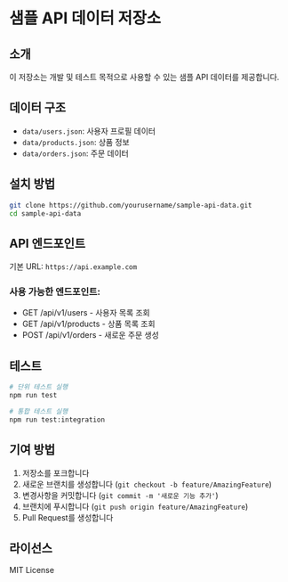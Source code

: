 # 샘플 API 데이터 저장소

## 소개
이 저장소는 개발 및 테스트 목적으로 사용할 수 있는 샘플 API 데이터를 제공합니다.

## 데이터 구조
- `data/users.json`: 사용자 프로필 데이터
- `data/products.json`: 상품 정보
- `data/orders.json`: 주문 데이터

## 설치 방법
```bash
git clone https://github.com/yourusername/sample-api-data.git
cd sample-api-data
```

## API 엔드포인트
기본 URL: `https://api.example.com`

### 사용 가능한 엔드포인트:
- GET /api/v1/users - 사용자 목록 조회
- GET /api/v1/products - 상품 목록 조회
- POST /api/v1/orders - 새로운 주문 생성

## 테스트
```bash
# 단위 테스트 실행
npm run test

# 통합 테스트 실행
npm run test:integration
```

## 기여 방법
1. 저장소를 포크합니다
2. 새로운 브랜치를 생성합니다 (`git checkout -b feature/AmazingFeature`)
3. 변경사항을 커밋합니다 (`git commit -m '새로운 기능 추가'`)
4. 브랜치에 푸시합니다 (`git push origin feature/AmazingFeature`)
5. Pull Request를 생성합니다

## 라이선스
MIT License
